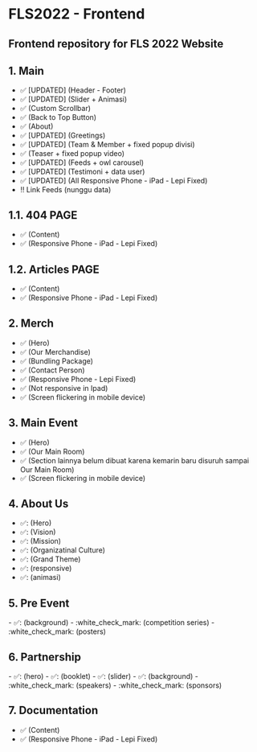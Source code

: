 # FLS2022 - Frontend

<h2>Frontend repository for FLS 2022 Website</h2>

<h2> 1. Main </h2>

- :white_check_mark: [UPDATED] (Header - Footer)
- :white_check_mark: [UPDATED] (Slider + Animasi)
- :white_check_mark: (Custom Scrollbar)
- :white_check_mark: (Back to Top Button)
- :white_check_mark: (About)
- :white_check_mark: [UPDATED] (Greetings)
- :white_check_mark: [UPDATED] (Team & Member + fixed popup divisi)
- :white_check_mark: (Teaser + fixed popup video)
- :white_check_mark: [UPDATED] (Feeds + owl carousel)
- :white_check_mark: [UPDATED] (Testimoni + data user)
- :white_check_mark: [UPDATED] (All Responsive Phone - iPad - Lepi Fixed)
- :bangbang: Link Feeds (nunggu data)

<h2> 1.1. 404 PAGE </h2>

- :white_check_mark: (Content)
- :white_check_mark: (Responsive Phone - iPad - Lepi Fixed)

<h2> 1.2. Articles PAGE </h2>

- :white_check_mark: (Content)
- :white_check_mark: (Responsive Phone - iPad - Lepi Fixed)

<h2> 2. Merch </h2>

- :white_check_mark: (Hero)
- :white_check_mark: (Our Merchandise)
- :white_check_mark: (Bundling Package)
- :white_check_mark: (Contact Person)
- :white_check_mark: (Responsive Phone - Lepi Fixed)
- :white_check_mark: (Not responsive in Ipad)
- :white_check_mark: (Screen flickering in mobile device)

<h2> 3. Main Event </h2>

- :white_check_mark: (Hero)
- :white_check_mark: (Our Main Room)
- :white_check_mark: (Section lainnya belum dibuat karena kemarin baru disuruh sampai Our Main Room)
- :white_check_mark: (Screen flickering in mobile device)

<h2> 4. About Us </h2>

- ✅: (Hero)
- ✅: (Vision)
- ✅: (Mission)
- ✅: (Organizatinal Culture)
- ✅: (Grand Theme)
- ✅: (responsive)
- ✅: (animasi)

<h2> 5. Pre Event </h2>
- ✅: (background)
- :white_check_mark: (competition series)
- :white_check_mark: (posters)

<h2> 6. Partnership </h2>
- ✅: (hero)
- ✅: (booklet)
- ✅: (slider)
- ✅: (background)
- :white_check_mark: (speakers)
- :white_check_mark: (sponsors)

<h2> 7. Documentation </h2>

- :white_check_mark: (Content)
- :white_check_mark: (Responsive Phone - iPad - Lepi Fixed)



